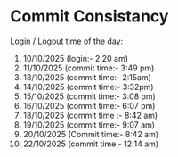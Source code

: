 # Commit Consistancy

Login / Logout time of the day:
1. 10/10/2025 (login:- 2:20 am)
2. 11/10/2025 (commit time:- 3:49 pm)
3. 13/10/2025 (commit time:- 2:15am)
4. 14/10/2025 (commit time:- 3:32pm)
5. 15/10/2025 (commit time:- 3:08 pm)
6. 16/10/2025 (commit time:- 6:07 pm)
7. 18/10/2025 (commit time :- 8:42 am)
8. 19/10/2025 (commit time:- 9:07 am)
9. 20/10/2025 (Commit time:- 8:42 am)
10. 22/10/2025 (commit time:- 12:14 am)
